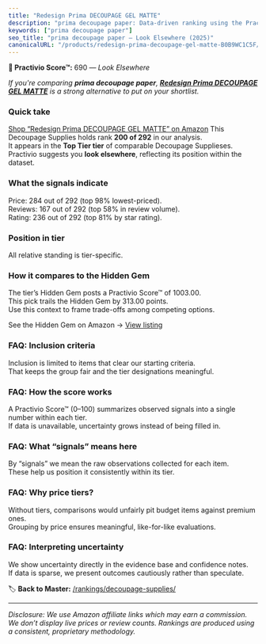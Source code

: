 ```yaml
---
title: "Redesign Prima DECOUPAGE GEL MATTE"
description: "prima decoupage paper: Data-driven ranking using the Practivio Score™. Positioned by quality, value, demand, findability, momentum."
keywords: ["prima decoupage paper"]
seo_title: "prima decoupage paper — Look Elsewhere (2025)"
canonicalURL: "/products/redesign-prima-decoupage-gel-matte-B0B9WC1C5F/"
---
```


**🚫 Practivio Score™:** 690 — _Look Elsewhere_


*If you're comparing **prima decoupage paper**, **[Redesign Prima DECOUPAGE GEL MATTE](https://www.amazon.com/dp/B0B9WC1C5F?tag=practivio-20)** is a strong alternative to put on your shortlist.*
### Quick take
[Shop “Redesign Prima DECOUPAGE GEL MATTE” on Amazon](https://www.amazon.com/dp/B0B9WC1C5F?tag=practivio-20)
This Decoupage Supplies holds rank **200 of 292** in our analysis.  
It appears in the **Top Tier tier** of comparable Decoupage Supplieses.  
Practivio suggests you **look elsewhere**, reflecting its position within the dataset.

### What the signals indicate
Price: 284 out of 292 (top 98% lowest-priced).  
Reviews: 167 out of 292 (top 58% in review volume).  
Rating: 236 out of 292 (top 81% by star rating).  

### Position in tier
All relative standing is tier-specific.

### How it compares to the Hidden Gem
The tier’s Hidden Gem posts a Practivio Score™ of 1003.00.  
This pick trails the Hidden Gem by 313.00 points.  
Use this context to frame trade-offs among competing options.  

See the Hidden Gem on Amazon → [View listing](https://www.amazon.com/dp/B07Y6RWHP1?tag=practivio-20)

### FAQ: Inclusion criteria
Inclusion is limited to items that clear our starting criteria.  
That keeps the group fair and the tier designations meaningful.

### FAQ: How the score works
A Practivio Score™ (0–100) summarizes observed signals into a single number within each tier.  
If data is unavailable, uncertainty grows instead of being filled in.

### FAQ: What “signals” means here
By “signals” we mean the raw observations collected for each item.  
These help us position it consistently within its tier.

### FAQ: Why price tiers?
Without tiers, comparisons would unfairly pit budget items against premium ones.  
Grouping by price ensures meaningful, like-for-like evaluations.

### FAQ: Interpreting uncertainty
We show uncertainty directly in the evidence base and confidence notes.  
If data is sparse, we present outcomes cautiously rather than speculate.


🏷️ **Back to Master:** [/rankings/decoupage-supplies/](/rankings/decoupage-supplies/)

---
_Disclosure: We use Amazon affiliate links which may earn a commission. We don’t display live prices or review counts. Rankings are produced using a consistent, proprietary methodology._
